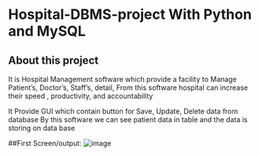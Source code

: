 # Hospital-DBMS-project With Python and MySQL
## About this project

It is Hospital Management software which provide a facility to Manage Patient’s, Doctor’s, Staff’s, detail,
From this software hospital can increase their speed , productivity, and accountability

It Provide GUI which contain button for Save, Update, Delete data from database
By this software we can see patient data in table and the data is storing on data base

##First Screen/output:
![image](https://user-images.githubusercontent.com/96826294/216011157-3db73034-5b70-4f21-b278-88bc03d016bf.png)
